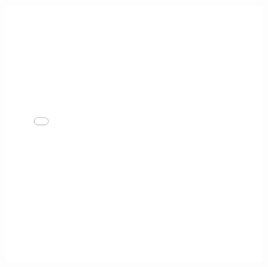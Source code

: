 <div class="map-background">
<iframe width="600px" height="600px" frameborder="0" allowfullscreen src="//umap.openstreetmap.fr/it/map/caccia-al-tesoro_439547?scaleControl=true&miniMap=false&scrollWheelZoom=true&zoomControl=true&allowEdit=false&moreControl=false&searchControl=true&tilelayersControl=false&embedControl=false&datalayersControl=false&onLoadPanel=undefined&captionBar=false&fullscreenControl=true&measureControl=false&locateControl=false&editinosmControl=false"></iframe>
</div>
